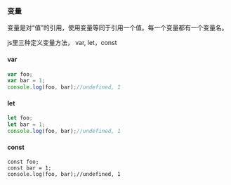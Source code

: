 ### 变量

变量是对“值”的引用，使用变量等同于引用一个值。每一个变量都有一个变量名。

js里三种定义变量方法， var, let，const

#### var

```js
var foo;
var bar = 1;
console.log(foo, bar);//undefined, 1
```

#### let

```js
let foo;
let bar = 1;
console.log(foo, bar);//undefined, 1
```

#### const

```
const foo;
const bar = 1;
console.log(foo, bar);//undefined, 1
```



